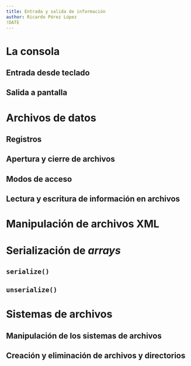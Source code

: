 ```yaml
---
title: Entrada y salida de información
author: Ricardo Pérez López
!DATE
---
```


# La consola

## Entrada desde teclado

## Salida a pantalla

# Archivos de datos

## Registros

## Apertura y cierre de archivos

## Modos de acceso

## Lectura y escritura de información en archivos

# Manipulación de archivos XML

# Serialización de *arrays*

## `serialize()`

## `unserialize()`

# Sistemas de archivos

## Manipulación de los sistemas de archivos

## Creación y eliminación de archivos y directorios

